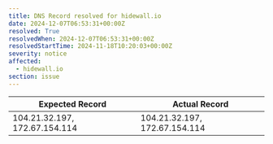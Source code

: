 ```yaml
---
title: DNS Record resolved for hidewall.io
date: 2024-12-07T06:53:31+00:00Z
resolved: True
resolvedWhen: 2024-12-07T06:53:31+00:00Z
resolvedStartTime: 2024-11-18T10:20:03+00:00Z
severity: notice
affected:
  - hidewall.io
section: issue
---
```


| Expected Record  | Actual Record  |
|------------------|----------------|
| 104.21.32.197, 172.67.154.114 | 104.21.32.197, 172.67.154.114 |
